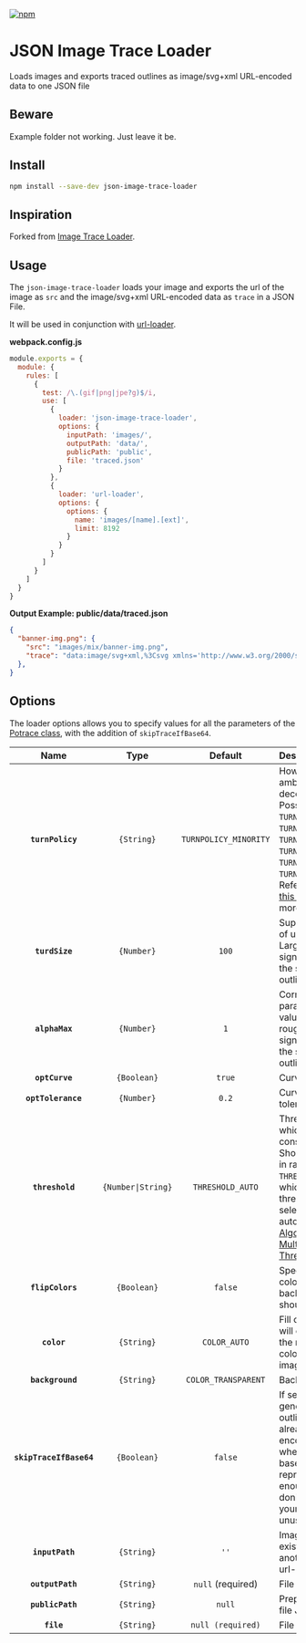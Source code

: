 [![npm][npm]][npm-url]

# JSON Image Trace Loader
Loads images and exports traced outlines as image/svg+xml URL-encoded data to one JSON file

## Beware

Example folder not working. Just leave it be.

## Install
```bash
npm install --save-dev json-image-trace-loader
```

## Inspiration
Forked from [Image Trace Loader](https://github.com/ducban/image-trace-loader).

## Usage
The `json-image-trace-loader` loads your image and exports the url of the image as `src` and the image/svg+xml URL-encoded data as `trace` in a JSON File.

It will be used in conjunction with [url-loader][url-loader].

**webpack.config.js**
```js
module.exports = {
  module: {
    rules: [
      {
        test: /\.(gif|png|jpe?g)$/i,
        use: [
          {
            loader: 'json-image-trace-loader',
            options: {
              inputPath: 'images/',
              outputPath: 'data/',
              publicPath: 'public',
              file: 'traced.json'
            }
          },
          {
            loader: 'url-loader',
            options: {
              options: {
                name: 'images/[name].[ext]',
                limit: 8192
              }
            }
          }
        ]
      }
    ]
  }
}
```

**Output Example: public/data/traced.json**
```json
{
  "banner-img.png": {
    "src": "images/mix/banner-img.png",
    "trace": "data:image/svg+xml,%3Csvg xmlns='http://www.w3.org/2000/svg' width='956' height='851' viewBox='0 0 956 851' version='1'%3E%3Cpath d='M194 196l-5 2c-3 1-6 7-7 14-2 8-4 11-8 12-5 2-7 7-6 13 0 4 0 5-2 8-3 3-3 6 1 11 4 3 4 4 12 4s12-2 15-7l4-5c3-3 4-5 2-9v-6c1-2 1-2 4-1 4 0 4 0 5-3l3-3 1-5 1-6c4-6 1-14-7-18-5-2-9-3-13-1m574 56v26c0 3 1 3 4 4 11 1 1 2-32 2-36 0-37 0-38 2v3l-1 1-1-3c0-5-2-6-10-6h-7l-1 21c0 24 0 24 10 23 6-1 8-3 8-7s2-4 2 0l1 4h17c21 0 20 0 20 10l1 7h22c19 1 23 1 24-1h5c6 3 9 2 14-1 2-2 7-4 11-4l7-2h1l4 6 3 5 2 4c4 3 2 15-4 17-1 1-2 2-3 9v51a845 845 0 0 0 13 77c-3 1-8 5-8 7 0 1 39 2 40 1s0-4-3-7c-2-3-2-3-2-18 0-12 0-17-2-20v-76c3-48 2-57-8-78-5-11-10-16-15-16-2 0-2 0-2-2l1-6 3-6c2-3 3-6 0-9v-4c2-5 1-9-1-12-4-3-14-4-19-1-3 1-4 2-4 6s0 4 2 3h13c3 1 3 4 2 11-1 2-2 3-6 3l-4 2c0 2-4 1-5-1l-3-2v-5c0-1 1-2 3-2 3 0 3-3 0-3-3-1-7 3-7 7l1 7a566 566 0 0 1 5 13l1 1c-3 0-9 10-12 19l-3 10c-2 3-3 3-11 3h-9c-1-2 2-3 7-3h5v-38h-3l-4-1c-1-1 1-1 5-1l8-1 1-16v-14l-19-1c-16 0-19 0-19 2m-556 18l-5 1c-3 0-3 0 1 9s8 13 21 21l10 6c0 2 4 3 9 2h5l-3-2c-3-1-4-3-2-3 3 0-4-3-6-3s-5-2-11-7c-11-10-12-11-15-19-2-6-3-7-4-5m614 23c-2 0-2 0 0 4 2 5 11 8 16 4 4-2 2-7-3-6l-3-1c0-1-1-2-4-2l-6 1m-663 8l-3 11c0 8 3 14 9 17l5 2h-11l-11 1c-1 2 1 5 3 5s2 0 2 5a94252 94252 0 0 0-26 289c2 0 3-1 4-11l1-10 47-1c46 0 47 0 47-2s-1-2-47-2l-47-1 3-26v-4h46c44 0 45 0 45-2s-1-2-45-2l-45-1 1-13 1-15v-2h44c43 0 44-1 44-2 0-2-1-3-44-3h-43v-3l1-15 2-12 41-1h42l1 5a499 499 0 0 0 2 3c2-5 2-7-6-88a15032 15032 0 0 1-6-86c2-1 3-5 1-6h6l7 1-1 4c-1 5-1 13 1 25s1 20-2 24c-2 3-2 5-2 8 0 2 5 3 5 1 1-1 2-1 4 1l7 2 4 2c0 2 4 1 5-1h4c6 2 14-2 13-5-1-2-2-2-5-2-4 0-5 0-7-3l-3-5a1065 1065 0 0 0-7-57c0-8-2-9-28-18l-26-10-9-1-16-1-6-1-2 6m604 15c-1 3 0 6 3 8 4 3 7 1 7-6 0-5-8-7-10-2m-605 22l-2 10v9h55v-7l-2-10v-3h-26l-25 1m611 12c-2 0-4 1-4 3l18 57 22 69 5 14 2-2 6-2 3-2-22-67-23-69c-2-3-3-3-7-1m-23 5a4593 4593 0 0 1-43 132l11 5c2-1 46-139 45-140l-11-3-2 6m-591 8l-2 25-1 4h62v-2l-1-15-1-13h-29l-28 1m85 4l-2 9c-1 7-1 8 1 11 1 2 5 4 7 2 1 0 1-7-2-15l-4-7m405 28a212 212 0 0 1-51 64c-15 15-17 17-17 19l3 10c2 6 3 7 5 7s2 0 4 6l4 12 11 34c3 8 7 12 10 12 4 0 16-7 24-14l7-6 2 2 2 5 2 4c1 1 1 1 1-3l-2-9c0-3 0-4 2-4l3-1-3-2-2-2h2c4-1 3-4 0-3-4 0-4-2-1-5 2-2 4-2 12-1 7 2 10 4 11 11 0 6-2 15-5 16-2 0-3 4 0 5 2 1 6-2 8-5 1-3 2-4 5-4 4 0 6-3 6-8 0-4 0-5-3-7l-3-4c0-3-4-7-7-9l-6-2-9-1-6 1-5-4a146 146 0 0 0-11-10l6-4c13-8 24-23 31-39 6-16 10-38 10-58v-10h-4l-18-2h-14l-4 9m-493 5l-3 27 35 1h34v-5l-3-25-31-1h-32v3m688-1l-1 31c1 26 1 29 3 35l3 19c1 15 2 17 6 17l5-1-1-8-4-25c-2-20-3-26-6-30-1-3-2-9-2-22-1-16-2-18-3-16m-570 15l-10 1a166 166 0 0 0 10 74c4 9 13 25 14 24 1 0 3-4 4-9 3-7 4-8 6-8l6 11c3 9 4 13 3 14h-18c-2-1-2 5-2 64l1 66h21v-5l1-4 6 19 1 4-2 5c-2 0-3 2-3 3-1 1-2 2-6 2l-6 1c-4 1-10 12-11 20l-1 6v1c2 2 1 4-2 4l-4 1 3 1h3v20c0 23 0 24 9 32 7 6 6 3 4 27 0 11 0 11 2 15 5 7 6 7 30 7 20 0 23 0 43-4 41-6 56-13 56-22 0-5-4-9-11-11l-5-1 11-4 12-3 1-6 2-7v-1l3-12c1-9 2-12 1-13l-32-1-32 1-2 6-1 6-4-2c-2-2-3-2-5-15a211 211 0 0 0-6-26c-2-9-4-13-7-15v-1l2-1-5-1c-5 1-12 0-12-1l-3-3c-3-2-4-3-4-5s1-3 5-3c6 0 8-2 9-9s0-18-3-23v-6c4-6 1-11-5-11h-3l-1-36 1-36 6 1c12 2 30 3 43 2 20-2 19-1 19-7 0-13-8-33-19-48l-29-32-33-36-9-12h-16l-26 2m217 12c-4 3-6 9-3 14l4 5 33 1c29 0 30 0 30 2l1 3c2 2 2 3-2 3-3 1-4 4-1 7 1 2 1 2-1 5-3 3-3 6 0 7 3 0 3 2 0 5-3 2-2 4 3 5 2 1 2 1 1 3v5c0 2 0 3 3 3s3 0 2 4l-4 11c-7 13-11 30-8 34 5 5 31 19 37 19 3 0 3 2 2 5-3 3-2 6 2 10 3 3 3 3 2 6-1 5-1 8 3 9 3 1 4 2 3 7s0 7 5 8c3 1 4 1 4 6v5h9v5l1 6h6l1-1c1 0 2 1 1 2l2 5c4 4 4 8 1 9-3 2-4 3-4 6l-2 2c-6 2 2 8 12 11 8 2 9 1 11-2 1-5 4-5 5-1l4 2c1 0 2 1 2 3s0 2-6 2h-7v7c0 7 1 7-13 4-22-6-37-13-44-20-2-3-4-4-4-3 0 2 3 7 7 10 3 3 3 3 1 3l-2 1 4 1 10 3a203 203 0 0 0 41 12 589 589 0 0 1-6 30v1c2 0 2 0 0 12-1 6-2 11-1 12 1 2 8 5 10 4l4 1c0 3 4 2 5 0l5-15a82 82 0 0 1 4-15c0-3 4-20 6-22s3-1 4 4a373 373 0 0 0 4 27l-3-2c-3 0-10 3-10 5l9 22c1 1 2 1 4-1h4v3l1 2h2c1-2 5-3 6-1s5 1 7-1l2-8v-53l6-1c11 0 13-1 14-4v-10c0-7 0-8 2-10s2-3 2-13v-11l10-2c13-3 16-6 10-12l-6-4-4-3c0-2-1-3-10-3h-10v-23c0-27 1-26-12-26l-8 1 2 3 3 8c1 6 1 7-1 11v12l-2 18-1 21-1 4h-24l1-4 2-9 2-9 1-6c2-7 3-12 2-13-2-2-3 0-5 6a517 517 0 0 1-12 36c-2 0-3 1-4 4l-1 6c0 3-4 3-4 0l-3-2-3-4 1-5 1-5h-6c-5 0-6 0-7-3l-2-4-1-3c0-2-4-5-8-6-2-1-4-2-4-5-1-3-4-5-8-6l-2-4c0-4-1-6-5-7-3-2-3-2-3-7 0-4 0-5-2-6l-4-3v-4c0-3 0-5-2-8-3-4-3-6-2-10 0-2 1-2 4-2 6 1 7 0 4-9a739 739 0 0 1-9-34c1 0 2 0 2-3 0-4 0-4-3-4l-3-3c0-1-1-2-4-2l-5-2v-10c2-3 2-4 0-9l-2-5-3 3-5 6-2 3-2-3c-4-5-6-13-6-24l1-12c2-1 2-3 2-5-1-3-1-3 1-3 4 0 8-6 8-12 0-4-1-5-4-8l-3-3h-34c-33 0-35 0-38 2m-338 7l-3 27v3h38c34 0 37 0 37-2l-3-27v-2h-35l-34 1m-4 36a1062 1062 0 0 1-3 29l82 1-1-13-1-15v-3h-38l-39 1m555 23c-5 3-7 10-3 15 4 3 10 3 13-1 4-4 4-8-1-12-4-3-4-4-9-2m116 0c-3 0-5 4-5 9s2 8 8 8c7 0 12-9 7-14l-7-4-3 1m-500 16c-3 10-4 12-2 13h18c1-1 0-4-3-13-4-11-5-12-7-12s-2 1-6 12m401-11c-1 0-2 1-2 3v2h46c41 0 46 0 47-2 1-3-1-3-46-4l-45 1m-448 24l-8 1-7-1 1 65v65h10c10 0 10-1 10-3a17066 17066 0 0 1-1-127h-5m35 46l1 50v14l2-2c5-5 5-6 5-51v-42l-4-2-4-2v35m113 11l-1 4-1 4c-3 1-6 6-6 9l1 5c2 2 2 6 1 8l-2 5 2 5c1 2 1 6-1 9l-1 5c1 5 5 7 13 8l7 1h2l16-1 16 1h2a236 236 0 0 1 51 0l6-1c11 0 16-5 13-13l-3-4 2-4c2-5 3-8 1-11-2-2-2-6-1-9 3-3 2-7-2-11l-4-7v-3l-56-1-55 1m384 55c-6 2-10 5-10 7s0 2 4 0c11-5 27-5 40 2l1-2c-1-4-9-7-20-8l-15 1m27 21c-8 1-11 3-11 7l-1 2-2 1c-1 2 4 6 9 8s25 2 33 0c7-2 9-3 9-6 0-2-6-7-9-9l-2-1v-2h-26m97 5c-14 15-69 28-140 31l-19 1 1 2c0 2 2 2 16 2a1098 1098 0 0 0 72-8c43-7 69-17 73-29l1-3-4 4m-546 72c-2 9-3 7 8 15l11 8 5 3 5 3c1 2 2 2 12 2h11l3-17 4-17-29-1h-29l-1 4m-170 3a705 705 0 0 1-9 23l1 2s1 2 3 2l6 3 4 1 14-30c0-2-9-7-14-7-2 0-3 1-5 6m142 8v21c0 2 2 2 8 1l7 1-2 1c-4 0-11 3-11 5s2 2 25 2l27-1c3 0 3-3-1-6-2-2-3-2-19-2h-16v-3l2-6c0-2 0-3-3-4-5-2-10-6-13-12l-3-6-1 9m23 14l-1 4-1 2h14c12 0 14 0 13-1l-9-3-12-3c-4-1-4-1-4 1m313 72l-3 1c-1 0-5 5-4 6h24c1-1 0-2-9-5l-8-2m-93 4c-10 4-7 5 8 4l10-1c0-2-6-5-9-5l-9 2' fill='%23fcd444' fill-rule='evenodd'/%3E%3C/svg%3E"
  },
}
```

## Options
The loader options allows you to specify values for all the parameters of the [Potrace class][potrace-class], with the addition of `skipTraceIfBase64`.

|Name|Type|Default|Description|
|:--:|:--:|:-----:|:----------|
|**`turnPolicy`**|`{String}`|`TURNPOLICY_MINORITY`|How to resolve ambiguities in path decomposition. Possible values are `TURNPOLICY_BLACK`, `TURNPOLICY_WHITE`, `TURNPOLICY_LEFT`, `TURNPOLICY_RIGHT`, `TURNPOLICY_MINORITY`, `TURNPOLICY_MAJORITY`. Refer to page 4 of [this document][potrace-algorithm] for more information|
|**`turdSize`**|`{Number}`|`100`|Suppress speckles of up to this size. Larger values significantly reduce the size of the traced outline|
|**`alphaMax`**|`{Number}`|`1`|Corner threshold parameter. Lower values results in rougher edges, but significantly reduces the size of the traced outline|
|**`optCurve`**|`{Boolean}`|`true`|Curve optimization|
|**`optTolerance`**|`{Number}`|`0.2`|Curve optimization tolerance|
|**`threshold`**|`{Number\|String}`|`THRESHOLD_AUTO`|Threshold below which the color is considered `color`. Should be a number in range 0..255 or `THRESHOLD_AUTO` in which case threshold will be selected automatically using [Algorithm For Multilevel Thresholding][multilevel-thresholding] |
|**`flipColors`**|`{Boolean}`|`false`|Specifies whether fill color and background color should be swapped|
|**`color`**|`{String}`|`COLOR_AUTO`|Fill color. `COLOR_AUTO` will extract and use the most prominent color of the source image|
|**`background`**|`{String}`|`COLOR_TRANSPARENT`|Background color|
|**`skipTraceIfBase64`**|`{Boolean}`|`false`|If set to `true`, will not generate a traced outline if the image already is base64 encoded. Useful when the inlined base64 representation is enough, and you don't want to bloat your files with unused traces|
|**`inputPath`**|`{String}`|`''`|Image file location if exist or chained from another loader (ex: url-loader)|
|**`outputPath`**|`{String}`|`null` (required)|File JSON path|
|**`publicPath`**|`{String}`|`null`|Prepend dir to the file JSON path|
|**`file`**|`{String}`|`null (required)`|File JSON name|

[npm]: https://img.shields.io/npm/v/image-trace-loader.svg
[npm-url]: https://npmjs.com/package/image-trace-loader
[file-loader]: https://github.com/webpack-contrib/file-loader
[url-loader]: https://github.com/webpack-contrib/url-loader
[potrace-class]: https://github.com/tooolbox/node-potrace#parameters
[potrace-algorithm]: http://potrace.sourceforge.net/potrace.pdf
[multilevel-thresholding]: http://www.iis.sinica.edu.tw/page/jise/2001/200109_01.pdf
